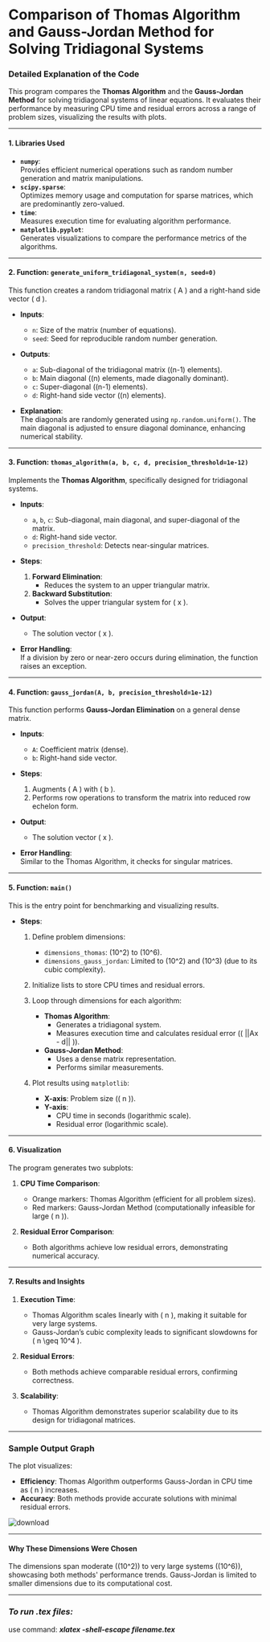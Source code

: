 # Comparison of Thomas Algorithm and Gauss-Jordan Method for Solving Tridiagonal Systems

### Detailed Explanation of the Code

This program compares the **Thomas Algorithm** and the **Gauss-Jordan Method** for solving tridiagonal systems of linear equations. It evaluates their performance by measuring CPU time and residual errors across a range of problem sizes, visualizing the results with plots.

---

#### **1. Libraries Used**
- **`numpy`**:  
  Provides efficient numerical operations such as random number generation and matrix manipulations.  
- **`scipy.sparse`**:  
  Optimizes memory usage and computation for sparse matrices, which are predominantly zero-valued.  
- **`time`**:  
  Measures execution time for evaluating algorithm performance.  
- **`matplotlib.pyplot`**:  
  Generates visualizations to compare the performance metrics of the algorithms.  

---

#### **2. Function: `generate_uniform_tridiagonal_system(n, seed=0)`**
This function creates a random tridiagonal matrix \( A \) and a right-hand side vector \( d \).

- **Inputs**:  
  - `n`: Size of the matrix (number of equations).  
  - `seed`: Seed for reproducible random number generation.  

- **Outputs**:  
  - `a`: Sub-diagonal of the tridiagonal matrix (\(n-1\) elements).  
  - `b`: Main diagonal (\(n\) elements, made diagonally dominant).  
  - `c`: Super-diagonal (\(n-1\) elements).  
  - `d`: Right-hand side vector (\(n\) elements).  

- **Explanation**:  
  The diagonals are randomly generated using `np.random.uniform()`. The main diagonal is adjusted to ensure diagonal dominance, enhancing numerical stability.  

---

#### **3. Function: `thomas_algorithm(a, b, c, d, precision_threshold=1e-12)`**
Implements the **Thomas Algorithm**, specifically designed for tridiagonal systems.  

- **Inputs**:  
  - `a`, `b`, `c`: Sub-diagonal, main diagonal, and super-diagonal of the matrix.  
  - `d`: Right-hand side vector.  
  - `precision_threshold`: Detects near-singular matrices.  

- **Steps**:
  1. **Forward Elimination**:  
     - Reduces the system to an upper triangular matrix.  
  2. **Backward Substitution**:  
     - Solves the upper triangular system for \( x \).  

- **Output**:  
  - The solution vector \( x \).  

- **Error Handling**:  
  If a division by zero or near-zero occurs during elimination, the function raises an exception.  

---

#### **4. Function: `gauss_jordan(A, b, precision_threshold=1e-12)`**
This function performs **Gauss-Jordan Elimination** on a general dense matrix.  

- **Inputs**:  
  - `A`: Coefficient matrix (dense).  
  - `b`: Right-hand side vector.  

- **Steps**:  
  1. Augments \( A \) with \( b \).  
  2. Performs row operations to transform the matrix into reduced row echelon form.  

- **Output**:  
  - The solution vector \( x \).  

- **Error Handling**:  
  Similar to the Thomas Algorithm, it checks for singular matrices.  

---

#### **5. Function: `main()`**
This is the entry point for benchmarking and visualizing results.  

- **Steps**:  
  1. Define problem dimensions:  
     - `dimensions_thomas`: \(10^2\) to \(10^6\).  
     - `dimensions_gauss_jordan`: Limited to \(10^2\) and \(10^3\) (due to its cubic complexity).  

  2. Initialize lists to store CPU times and residual errors.  

  3. Loop through dimensions for each algorithm:  
     - **Thomas Algorithm**:  
       - Generates a tridiagonal system.  
       - Measures execution time and calculates residual error (\( ||Ax - d|| \)).  
     - **Gauss-Jordan Method**:  
       - Uses a dense matrix representation.  
       - Performs similar measurements.  

  4. Plot results using `matplotlib`:  
     - **X-axis**: Problem size (\( n \)).  
     - **Y-axis**:  
       - CPU time in seconds (logarithmic scale).  
       - Residual error (logarithmic scale).  

---

#### **6. Visualization**
The program generates two subplots:  

1. **CPU Time Comparison**:  
   - Orange markers: Thomas Algorithm (efficient for all problem sizes).  
   - Red markers: Gauss-Jordan Method (computationally infeasible for large \( n \)).  

2. **Residual Error Comparison**:  
   - Both algorithms achieve low residual errors, demonstrating numerical accuracy.  

---

#### **7. Results and Insights**
1. **Execution Time**:  
   - Thomas Algorithm scales linearly with \( n \), making it suitable for very large systems.  
   - Gauss-Jordan’s cubic complexity leads to significant slowdowns for \( n \geq 10^4 \).  

2. **Residual Errors**:  
   - Both methods achieve comparable residual errors, confirming correctness.  

3. **Scalability**:  
   - Thomas Algorithm demonstrates superior scalability due to its design for tridiagonal matrices.  

---

### Sample Output Graph

The plot visualizes:
- **Efficiency**: Thomas Algorithm outperforms Gauss-Jordan in CPU time as \( n \) increases.  
- **Accuracy**: Both methods provide accurate solutions with minimal residual errors.  

![download](https://github.com/user-attachments/assets/1e947a43-69cb-455c-83d7-67b770222829)

---

#### **Why These Dimensions Were Chosen**
The dimensions span moderate (\(10^2\)) to very large systems (\(10^6\)), showcasing both methods' performance trends. Gauss-Jordan is limited to smaller dimensions due to its computational cost.

---

### ***To run .tex files:***
use command: ***xlatex -shell-escape filename.tex***
